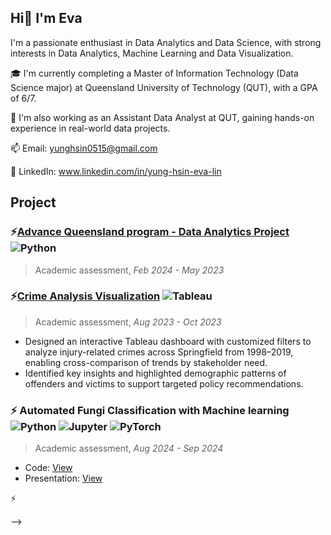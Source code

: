 ## Hi👋 I'm Eva


I'm a passionate enthusiast in Data Analytics and Data Science, with strong interests in Data Analytics, Machine Learning and Data Visualization.

🎓 I'm currently completing a Master of Information Technology (Data Science major) at Queensland University of Technology (QUT), with a GPA of 6/7.

💼 I'm also working as an Assistant Data Analyst at QUT, gaining hands-on experience in real-world data projects.

📫 Email: yunghsin0515@gmail.com

🔗 LinkedIn: www.linkedin.com/in/yung-hsin-eva-lin

## Project

### ⚡[Advance Queensland program - Data Analytics Project](https://github.com/yunghsineva/Advance-Queensland-program) ![Python](https://img.shields.io/badge/Python-CCCCCC?logo=python&logoColor=blue&style=flat)

> Academic assessment, _Feb 2024 - May 2023_
  
### ⚡[Crime Analysis Visualization](https://public.tableau.com/app/profile/yung.hsin.lin/viz/CrimesinUSASpringfieldfrom1998to2019/Final#1) ![Tableau](https://img.shields.io/badge/Tableau-CCCCCC?logo=tableau&logoColor=blue&style=flat)  
> Academic assessment, _Aug 2023 - Oct 2023_
  
  - Designed an interactive Tableau dashboard with customized filters to analyze injury-related crimes across Springfield from 1998–2019, enabling cross-comparison of trends by stakeholder need.
  - Identified key insights and highlighted demographic patterns of offenders and victims to support targeted policy recommendations.

### ⚡ Automated Fungi Classification with Machine learning ![Python](https://img.shields.io/badge/Python-CCCCCC?logo=python&logoColor=blue&style=flat) ![Jupyter](https://img.shields.io/badge/Jupyter-CCCCCC?logo=jupyter&logoColor=orange&style=flat) ![PyTorch](https://img.shields.io/badge/PyTorch-CCCCCC?logo=pytorch&logoColor=ee4c2c&style=flat)


> Academic assessment, _Aug 2024 - Sep 2024_
- Code: [View](https://github.com/yunghsineva/Data-Science/blob/c4a059dcb8d1cc9f6766cd85936b085d62f3007a/Automated%20Fungi%20Classification%20(DINOv2%20%2B%20DNN).ipynb)
- Presentation: [View](https://github.com/yunghsineva/Data-Science/blob/ff5b6f9520111c3a217e62a0f6cdba4d714654e5/Fungi%20classification.pdf)

⚡ 
<!---
yunghsin/eva is a ✨ special ✨ repository because its `README.md` (this file) appears on your GitHub profile.
You can click the Preview link to take a look at your changes.
--->

-->
